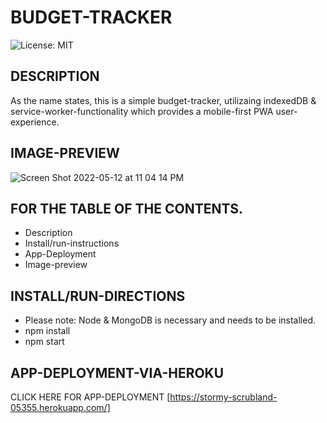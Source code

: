 # BUDGET-TRACKER
![License: MIT](https://img.shields.io/badge/License-MIT-yellow.svg)

## DESCRIPTION
As the name states, this is a simple budget-tracker, utilizaing indexedDB & service-worker-functionality which provides a mobile-first PWA user-experience. 

## IMAGE-PREVIEW
![Screen Shot 2022-05-12 at 11 04 14 PM](https://user-images.githubusercontent.com/94572199/168203208-9d733d60-84ee-44f0-998d-460a3ba56b84.png)

## FOR THE TABLE OF THE CONTENTS.
* Description
* Install/run-instructions
* App-Deployment
* Image-preview

## INSTALL/RUN-DIRECTIONS
* Please note: Node & MongoDB is necessary and needs to be installed.
* npm install
* npm start 

## APP-DEPLOYMENT-VIA-HEROKU
CLICK HERE FOR APP-DEPLOYMENT [https://stormy-scrubland-05355.herokuapp.com/]


